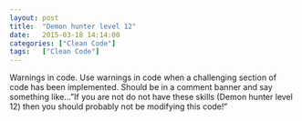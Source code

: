 ```yaml
---
layout: post
title:  "Demon hunter level 12"
date:   2015-03-18 14:14:00
categories: ["Clean Code"]
tags: 	["Clean Code"]
---
```

Warnings in code. Use warnings in code when a challenging section of code has been implemented. Should be in a comment banner and say something like…”If you are not do not have these skills (Demon hunter level 12) then you should probably not be modifying this code!”